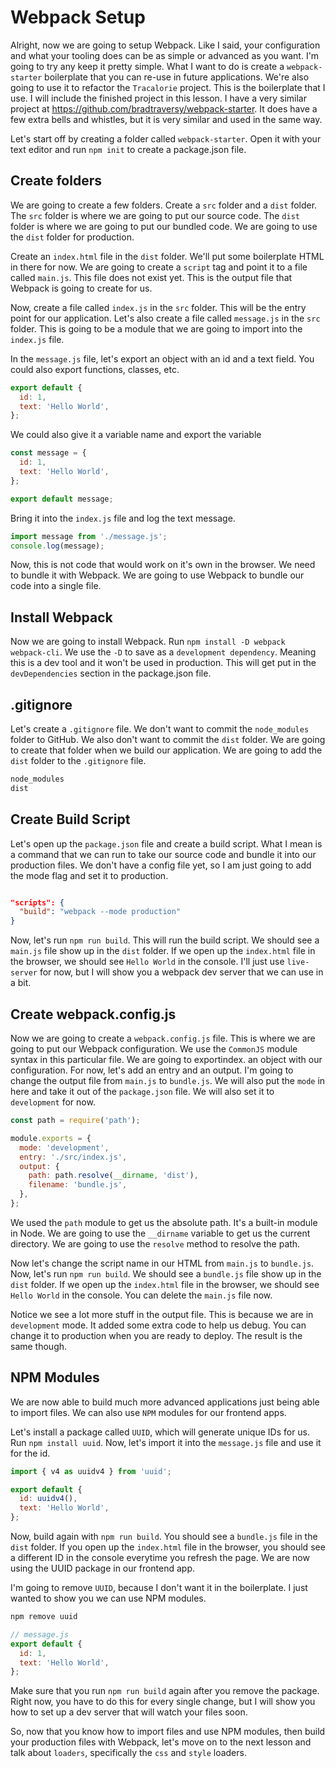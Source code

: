 # Webpack Setup

Alright, now we are going to setup Webpack. Like I said, your configuration and what your tooling does can be as simple or advanced as you want. I'm going to try any keep it pretty simple. What I want to do is create a `webpack-starter` boilerplate that you can re-use in future applications. We're also going to use it to refactor the `Tracalorie` project. This is the boilerplate that I use. I will include the finished project in this lesson. I have a very similar project at https://github.com/bradtraversy/webpack-starter. It does have a few extra bells and whistles, but it is very similar and used in the same way.

Let's start off by creating a folder called `webpack-starter`. Open it with your text editor and run `npm init` to create a package.json file.

## Create folders

We are going to create a few folders. Create a `src` folder and a `dist` folder. The `src` folder is where we are going to put our source code. The `dist` folder is where we are going to put our bundled code. We are going to use the `dist` folder for production.

Create an `index.html` file in the `dist` folder. We'll put some boilerplate HTML in there for now. We are going to create a `script` tag and point it to a file called `main.js`. This file does not exist yet. This is the output file that Webpack is going to create for us.

Now, create a file called `index.js` in the `src` folder. This will be the entry point for our application. Let's also create a file called `message.js` in the `src` folder. This is going to be a module that we are going to import into the `index.js` file.

In the `message.js` file, let's export an object with an id and a text field. You could also export functions, classes, etc.

```js
export default {
  id: 1,
  text: 'Hello World',
};
```

We could also give it a variable name and export the variable

```js
const message = {
  id: 1,
  text: 'Hello World',
};

export default message;
```

Bring it into the `index.js` file and log the text message.

```js
import message from './message.js';
console.log(message);
```

Now, this is not code that would work on it's own in the browser. We need to bundle it with Webpack. We are going to use Webpack to bundle our code into a single file.

## Install Webpack

Now we are going to install Webpack. Run `npm install -D webpack webpack-cli`. We use the `-D` to save as a `development dependency`. Meaning this is a dev tool and it won't be used in production. This will get put in the `devDependencies` section in the package.json file.

## .gitignore

Let's create a `.gitignore` file. We don't want to commit the `node_modules` folder to GitHub. We also don't want to commit the `dist` folder. We are going to create that folder when we build our application. We are going to add the `dist` folder to the `.gitignore` file.

```txt
node_modules
dist
```

## Create Build Script

Let's open up the `package.json` file and create a build script. What I mean is a command that we can run to take our source code and bundle it into our production files. We don't have a config file yet, so I am just going to add the mode flag and set it to production.

```json

"scripts": {
  "build": "webpack --mode production"
}
```

Now, let's run `npm run build`. This will run the build script. We should see a `main.js` file show up in the `dist` folder. If we open up the `index.html` file in the browser, we should see `Hello World` in the console. I'll just use `live-server` for now, but I will show you a webpack dev server that we can use in a bit.

## Create webpack.config.js

Now we are going to create a `webpack.config.js` file. This is where we are going to put our Webpack configuration. We use the `CommonJS` module syntax in this particular file. We are going to exportindex. an object with our configuration. For now, let's add an entry and an output. I'm going to change the output file from `main.js` to `bundle.js`. We will also put the `mode` in here and take it out of the `package.json` file. We will also set it to `development` for now.

```js
const path = require('path');

module.exports = {
  mode: 'development',
  entry: './src/index.js',
  output: {
    path: path.resolve(__dirname, 'dist'),
    filename: 'bundle.js',
  },
};
```

We used the `path` module to get us the absolute path. It's a built-in module in Node. We are going to use the `__dirname` variable to get us the current directory. We are going to use the `resolve` method to resolve the path.

Now let's change the script name in our HTML from `main.js` to `bundle.js`. Now, let's run `npm run build`. We should see a `bundle.js` file show up in the `dist` folder. If we open up the `index.html` file in the browser, we should see `Hello World` in the console. You can delete the `main.js` file now.

Notice we see a lot more stuff in the output file. This is because we are in `development` mode. It added some extra code to help us debug. You can change it to production when you are ready to deploy. The result is the same though.

## NPM Modules

We are now able to build much more advanced applications just being able to import files. We can also use `NPM` modules for our frontend apps.

Let's install a package called `UUID`, which will generate unique IDs for us. Run `npm install uuid`. Now, let's import it into the `message.js` file and use it for the id.

```js
import { v4 as uuidv4 } from 'uuid';
```

```js
export default {
  id: uuidv4(),
  text: 'Hello World',
};
```

Now, build again with `npm run build`. You should see a `bundle.js` file in the `dist` folder. If you open up the `index.html` file in the browser, you should see a different ID in the console everytime you refresh the page. We are now using the UUID package in our frontend app.

I'm going to remove `UUID`, because I don't want it in the boilerplate. I just wanted to show you we can use NPM modules.

```js
npm remove uuid
```

```js
// message.js
export default {
  id: 1,
  text: 'Hello World',
};
```

Make sure that you run `npm run build` again after you remove the package. Right now, you have to do this for every single change, but I will show you how to set up a dev server that will watch your files soon.

So, now that you know how to import files and use NPM modules, then build your production files with Webpack, let's move on to the next lesson and talk about `loaders`, specifically the `css` and `style` loaders.
